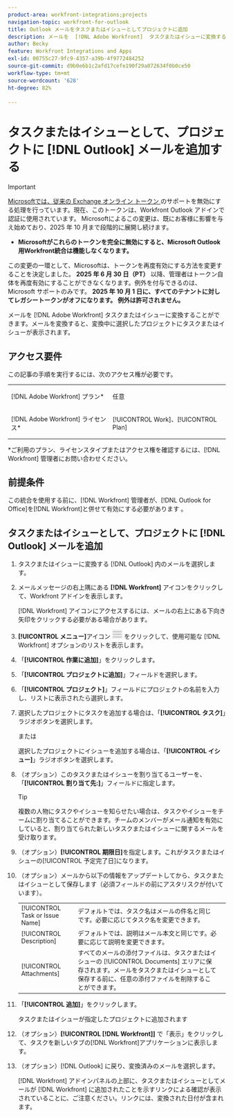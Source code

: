 ```yaml
---
product-area: workfront-integrations;projects
navigation-topic: workfront-for-outlook
title: Outlook メールをタスクまたはイシューとしてプロジェクトに追加
description: メールを  [!DNL Adobe Workfront]  タスクまたはイシューに変換することができます。メールを変換すると、変換中に選択したプロジェクトにタスクまたはイシューが表示されます。
author: Becky
feature: Workfront Integrations and Apps
exl-id: 00755c27-9fc9-4357-a39b-4f9772484252
source-git-commit: d9b0e6b1c2afd17cefe190f29a072634f0b0ce50
workflow-type: tm+mt
source-wordcount: '628'
ht-degree: 82%

---
```


# タスクまたはイシューとして、プロジェクトに [!DNL Outlook] メールを追加する

>[!IMPORTANT]
>
>[Microsoftでは、従来の Exchange オンライン トークン ](https://learn.microsoft.com/en-us/office/dev/add-ins/outlook/faq-nested-app-auth-outlook-legacy-tokens) のサポートを無効にする処理を行っています。現在、このトークンは、Workfront Outlook アドインで認証に使用されています。 Microsoftによるこの変更は、既にお客様に影響を与え始めており、2025 年 10 月まで段階的に展開し続けます。
>
>* **Microsoftがこれらのトークンを完全に無効にすると、Microsoft Outlook 用Workfront統合は機能しなくなります。**
>
>この変更の一環として、Microsoftは、トークンを再度有効にする方法を変更することを決定しました。 **2025 年 6 月 30 日（PT）** 以降、管理者はトークン自体を再度有効にすることができなくなります。例外を付与できるのは、Microsoft サポートのみです。 **2025 年 10 月 1 日に、すべてのテナントに対してレガシートークンがオフになります。 例外は許可されません。**

メールを [!DNL Adobe Workfront] タスクまたはイシューに変換することができます。メールを変換すると、変換中に選択したプロジェクトにタスクまたはイシューが表示されます。

## アクセス要件

この記事の手順を実行するには、次のアクセス権が必要です。

<table style="table-layout:auto"> 
 <col> 
 <col> 
 <tbody> 
  <tr> 
   <td role="rowheader">[!DNL Adobe Workfront] プラン*</td> 
   <td> <p>任意</p> </td> 
  </tr> 
  <tr> 
   <td role="rowheader">[!DNL Adobe Workfront] ライセンス*</td> 
   <td> <p>[!UICONTROL Work]、[!UICONTROL Plan]</p> </td> 
  </tr> 
 </tbody> 
</table>

&#42;ご利用のプラン、ライセンスタイプまたはアクセス権を確認するには、[!DNL Workfront] 管理者にお問い合わせください。

## 前提条件

この統合を使用する前に、[!DNL Workfront] 管理者が、[!DNL Outlook for Office]を[!DNL Workfront]と併せて有効にする必要があります 。

## タスクまたはイシューとして、プロジェクトに [!DNL Outlook] メールを追加

1. タスクまたはイシューに変換する [!DNL Outlook] 内のメールを選択します。
1. メールメッセージの右上隅にある **[!DNL Workfront]** アイコンをクリックして、Workfront アドインを表示します。

   [!DNL Workfront] アイコンにアクセスするには、メールの右上にある下向き矢印をクリックする必要がある場合があります。

1. **[!UICONTROL メニュー]**&#x200B;アイコン ![o365_addin_menu_icon.png](assets/o365-addin-menu2-icon.png) をクリックして、使用可能な [!DNL Workfront] オプションのリストを表示します。



1. 「**[!UICONTROL 作業に追加]**」をクリックします。

1. 「**[!UICONTROL プロジェクトに追加]**」フィールドを選択します。
1. 「**[!UICONTROL プロジェクト]**」フィールドにプロジェクトの名前を入力し、リストに表示されたら選択します。
1. 選択したプロジェクトにタスクを追加する場合は、「**[!UICONTROL タスク]**」ラジオボタンを選択します。

   または

   選択したプロジェクトにイシューを追加する場合は、「**[!UICONTROL イシュー]**」ラジオボタンを選択します。

1. （オプション）このタスクまたはイシューを割り当てるユーザーを、「**[!UICONTROL 割り当て先:]**」フィールドに指定します。

   >[!TIP]
   >
   >複数の人物にタスクやイシューを知らせたい場合は、タスクやイシューをチームに割り当てることができます。チームのメンバーがメール通知を有効にしていると、割り当てられた新しいタスクまたはイシューに関するメールを受け取ります。


1. （オプション）**[!UICONTROL 期限日]**&#x200B;を指定します。これがタスクまたはイシューの[!UICONTROL 予定完了日]になります。
1. （オプション）メールから以下の情報をアップデートしてから、タスクまたはイシューとして保存します（必須フィールドの前にアスタリスクが付いています）。

   <table style="table-layout:auto">
      <tr>
        <td>[!UICONTROL Task or Issue Name]</td>
        <td>デフォルトでは、タスク名はメールの件名と同じです。必要に応じてタスク名を変更できます。</td>
        <td></td>
      </tr>
      <tr>
        <td>[!UICONTROL Description]</td>
        <td>デフォルトでは、説明はメール本文と同じです。必要に応じて説明を変更できます。</td>
      </tr>
      <tr>
        <td>[!UICONTROL Attachments]</td>
        <td>すべてのメールの添付ファイルは、タスクまたはイシューの [!UICONTROL Documents] エリアに保存されます。メールをタスクまたはイシューとして保存する前に、任意の添付ファイルを削除することができます。</td>
      </tr>
   </table>

1. 「**[!UICONTROL 追加]**」をクリックします。

   タスクまたはイシューが指定したプロジェクトに追加されます

1. （オプション）**[!UICONTROL [!DNL Workfront]]** で「表示」をクリックして、タスクを新しいタブの[!DNL Workfront]アプリケーションに表示します。

1. （オプション）[!DNL Outlook] に戻り、変換済みのメールを選択します。

   [!DNL Workfront] アドインパネルの上部に、タスクまたはイシューとしてメールが [!DNL Workfront] に追加されたことを示すリンクによる確認が表示されていることに、ご注意ください。リンクには、変換された日付が含まれます。



